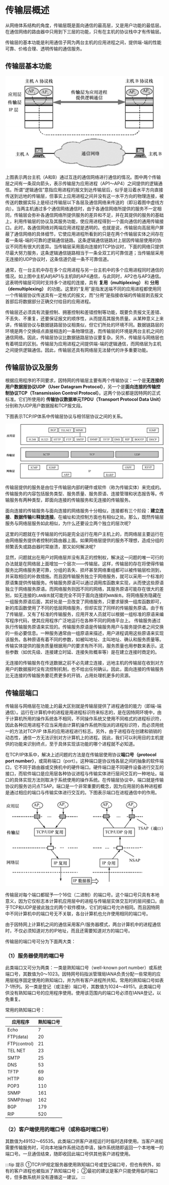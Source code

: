 # 传输层概述

从网络体系结构的角度，传输层既是面向通信的最高层，又是用户功能的最低层。在通信网络的路由器中只用到下三层的功能，只有在主机的协议栈中才有传输层。

传输层的基本功能是利用通信子网为两台主机的应用进程之间，提供端-端的性能可靠、价格合理、透明传输的通信服务。

## 传输层基本功能

![image](./assets/readme-1.png)

上图表示两台主机（A和B）通过互连的通信网络进行通信的情况。图中两个传输层之间有一条双向箭头，表示传输层为应用进程（AP1～AP4）之间提供的逻辑通信。所谓“逻辑通信”意指应用进程的报文到达传输层后，似乎是沿着水平方向直接传送到远地的传输层，但事实上应用进程之间并没有这一水平方向的物理连接，被传送的数据实际上是经过传输层以下各层及通信网络来传送的（即沿着图中虚线方向）。当两主机通过多个通信网络通信时，由于各通信网络所提供的服务不一定相同，传输层会弥补各通信网络所提供服务的差异和不足，并在其提供的服务的基础上，利用传输层的协议及其服务功能，使应用进程得到一个面向通信的通用传输接口。此时，各通信网络对两端应用进程是透明的。也就是说，传输层向高层用户屏蔽了通信网络的具体细节，它使应用进程所看到的只是在两个传输层实体之间存在着一条端-端的可靠的逻辑通信链路。这条逻辑通信链路对上层因传输层使用的协议不同而有很大的差异。当传输层采用面向连接的TCP协议时，下面的网络只提供尽最大努力服务，这条逻辑通信链路相当于一条全双工的可靠信道；当传输层采用无连接的UDP协议时，这条信道仍是一条不可靠信道。

通常，在一台主机中存在多个应用进程与另一台主机中的多个应用进程同时通信的情况。如上图中主机A的AP1与主机B的AP4通信，与此同时，AP2也与AP3通信。这表明传输层可同时支持多个进程的连接，具有 **复用（multiplexing）** 和 **分用（demultiplexing）** 的功能。这里的“复用”是指发送端不同的应用进程都使用同一个传输层协议传送具有一定格式的报文，而“分用”是指接收端的传输层剥去报文首部后将数据部分正确交付给目的应用进程。

传输层还必须具有流量控制、拥塞控制和差错控制等功能，既要负责报文无差错、不丢失、不重复，还要保证报文的顺序性，从而提高其服务质量。从某种意义上来讲，传输层协议与数据链路层协议相类似，但它们所处的环境不同。数据链路层的环境是两个交换结点直接相连的一条物理信道，而传输层的环境是两台主机之间的通信网络。因此，传输层协议比数据链路层协议要复杂。另外，传输层与网络层也有着明显的区别。传输层为应用进程之间提供端-端的逻辑通信，而网络层为主机之间提供逻辑通信。因此，传输层还具有网络层无法替代的许多重要功能。

## 传输层协议及服务

根据应用程序的不同要求，因特网的传输层主要有两个传输协议：一个是**无连接的用户数据报协议UDP（User Datagram Protocol）**，另一个是**面向连接的传输控制协议TCP（Transmission Control Protocol）**。这两个协议都是因特网的正式标准。它们所使用的 **传输协议数据单元TPDU（Transport Protocol Data Unit）** 分别称为UDP用户数据报和TCP报文段。

下图表示TCP/IP体系中传输层协议与相邻层协议之间的关系。

![image](./assets/readme-2.png)

传输层提供的服务是由位于传输层内部的硬件或软件（称为传输实体）来完成的。传输服务的内容包括服务类型、服务质量、服务原语、连接管理和状态报告等。传输服务有两种类型，即面向连接的传输服务和无连接的传输服务。

面向连接的传输服务与面向连接的网络服务十分相似，连接都有三个阶段：**建立连接**、**数据传输**和**释放连接**。在编址和流控制方面也有相似之处。那么，既然传输层服务与网络层服务如此相似，为什么还要设立两个独立的层次呢?

这里的问题就在于传输层的代码是完全运行在用户主机上的，而网络层主要运行在由网络服务提供者控制的路由器上面。如果网络层提供的服务不理想，造成分组的频繁丢失或路由器时常崩溃，那又如何解决呢?

显然，问题就出在用户对网络层并没有真正的控制权，解决这一问题的唯一可行的办法就是在网络层上面增加一个层次——传输层。这样，传输层的存在将使得传输服务比网络服务更可靠，分组的丢失、损坏甚至网络重组都可以被传输层检测到，并采取相应的补救措施。而且因传输服务独立于网络服务，就可以采用一个标准的原语集提供传输服务。传输服务原语可以通过调用库函数来实现，从而使这些原语独立于网络服务原语。而网络服务则因不同的网络，其服务原语可能存在很大的差别，如无连接的`LAN服务`就可能完全不同于面向连接的`WAN服务`。将网络服务隐藏在一组服务原语后面，其好处是一旦改变了网络服务，只要求替换一组库函数即可，新的库函数使用了不同的低层网络服务，但却实现了同样的传输服务原语。由于有了传输层，又有了标准的传输服务，应用开发人员就可以根据一组标准的原语来编写程序代码，使其应用程序广泛地运行在各种不同的网络平台上。
传输服务通过执行传输服务原语来实现的。传输服务原语是传输服务用户与服务提供者之间交换的一些必要信息。一种服务通常由一组原语来描述，用户进程调用这些原语来实现该服务。各种原语有着不同的参数，如被叫地址、主叫地址、确认和服务质量等。传输实体提供的服务质量根据用户的要求有所不同，服务质量也用参数来表示。这些参数（如优先级、连接建立时延、连接失败概率等）是在建立连接时商定的。

无连接的传输服务在传送数据之前不必先建立连接，远地主机的传输层在收到对方用户的数据报时没有流控制机制，也不给出任何确认。因此，面向连接的传输服务比无连接的传输服务要花费更多的开销，占用处理机更多的资源。

## 传输层端口

传输层与网络层在功能上的最大区别就是传输层提供了进程通信的能力（即端-端通信）。运行在计算机中的进程是用进程标识符来标志的，是在因特网环境中，由于计算机所用的操作系统各不相同，不同操作系统又使用不同格式的进程标识符，因此各种应用进程不应当采用由计算机操作系统所指派的进程标识符，而必须用统一的方法对TCP/IP 体系的应用进程进行标志。另外，由于进程存在创建和销销的动态性，通信一方无法识别对方计算机上的进程。因此，我们可以利用目的主机提供的功能来识别终点，至于具体实现该功能的哪个进程就不必知道。

在TCP/IP体系中，解决上述问题的方法是在传输层使用协议**端口号（protocol port number）**，或简称端口（port）。这种端口是协议栈各层之间的抽象的软件端口，它不同于路由器或交换机中的硬件端口。硬件端口是不同硬件设备进行交互的接口，而软件端口是应用层各种协议进程与传输实体进行层间交互的一种地址。端口的具体实现方法则取决于系统使用的操作系统。在传输层协议中，端口就是传输协议的服务访问点TSAP。端口是一个非常重要的概念，因为应用层的各种进程都是通过相应的端口与传输实体进行交互的。下图表示端口在进程通信中的作用。

![image](./assets/readme-3.png)

传输层对每个端口都赋予一个16位（二进制）的端口号。这个端口号只具有本地意义，因为它仅标志本计算机应用层中的进程与传输层实体交互时的层间接口。由于TCP和UDP是彼此独立的两个软件模块，它们的端口号允许相同。而且因特网中不同计算机中的端口号无不关联，各台计算机也允许使用相同的端口号。

由于因特网上计算机之间的通信采用客户/服务器模式，两台计算机中的进程通信时，不仅必须知道对方的IP地址，而且还需要知道对方的端口号。

传输层的端口号可分为下面两大类：

### （1）服务器使用的端口号

此类端口又可分为两类：一类是熟知端口号（well-known port number）或系统端口号，其数值为0～1023。因特网号码指派管理局IANA负责分配一些常用的应用层程序固定使用的熟知端口，并为所有客户进程所共知。常用的熟知端口号如表7-1所列。另一类是登记（或注册）端口号，其数值为1024～49151。此类端口号供没有熟知端口号的应用程序使用。使用该范围内的端口号必须在IANA登记，以免重复。

常用的熟知端口号：

| 应用程序     | 熟知端口号 |
| ------------ | ---------- |
| Echo         | 7          |
| FTP(data)    | 20         |
| FTP(control) | 21         |
| TEL NET      | 23         |
| SMTP         | 25         |
| DNS          | 53         |
| TFTP         | 69         |
| HTTP         | 80         |
| POP3         | 110        |
| SNMP         | 161        |
| SNMP(trap)   | 162        |
| BGP          | 179        |
| RIP          | 520        |

### （2）客户端使用的端口号（或称临时端口号）

其数值为49152～65535。此类端口供客户进程运行时临时选择使用。当客户进程需要传输服务时，可向本地操作系统动态申请，操作系统随即返回一个本地唯一的端口号。一旦通信结束，随即收回此端口号供其他客户进程使用。

:::tip 提示
①TCP/IP规定服务器使用熟知端口号或登记端口号，但也有例外，如有的客户进程也被指派了熟知端口号；
②最初的建议是客户只能使用临时端口号，但多数系统并没有遵循这一建议。
:::
